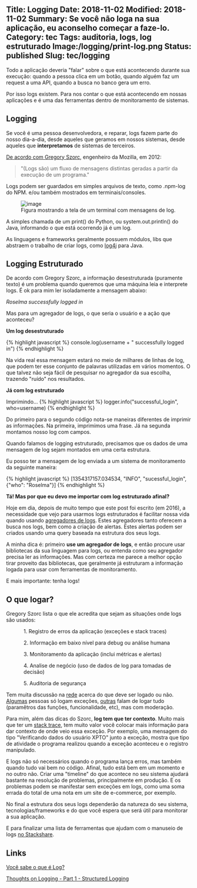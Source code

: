 Title: Logging
Date: 2018-11-02
Modified:  2018-11-02
Summary: Se você não loga na sua aplicação, eu aconselho começar a faze-lo.
Category: tec
Tags:  auditoria, logs, log estruturado
Image:/logging/print-log.png
Status: published
Slug: tec/logging
---
Todo a aplicação deveria "falar" sobre o que está acontecendo durante sua execução: quando a pessoa clica em um botão, quando alguém faz um request a uma API, quando a busca no banco gera um erro.

Por isso logs existem. Para nos contar o que está acontecendo em nossas aplicações e é uma das ferramentas dentro de monitoramento de sistemas.

## Logging

Se você é uma pessoa desenvolvedora, e reparar, logs fazem parte do nosso dia-a-dia, desde aqueles que geramos em nossos sistemas, desde aqueles que **interpretamos** de sistemas de terceiros.

[De acordo com Gregory Szorc](http://gregoryszorc.com/blog/category/logging/), engenheiro da Mozilla, em 2012:

> "(Logs são) um fluxo de mensagens distintas geradas a partir da execução de um programa."

Logs podem ser guardados em simples arquivos de texto, como .npm-log do NPM. e/ou também mostrados em terminais/consoles.
<figure>
	<img src="/images/logging/example.png" alt="image">
	<figcaption>Figura mostrando a tela de um terminal com mensagens de log.</figcaption>
</figure>

A simples chamada de um print() do Python, ou system.out.println() do Java, informando o que está ocorrendo já é um log.

As linguagens e frameworks geralmente possuem módulos, libs que abstraem o trabalho de criar logs, como [log4j](http://logging.apache.org/log4j/2.x/manual/index.html) para Java.

## Logging Estruturado

De acordo com Gregory Szorc, a informação desestruturada (puramente texto) é um problema quando queremos que uma máquina leia e interprete logs. É ok para mim ler isoladamente a mensagem abaixo:

<i>Roselma successfully logged in</i>

Mas para um agregador de logs, o que seria o usuário e a ação que aconteceu?

<b> Um log desestruturado</b>

{% highlight javascript %}
console.log(username + " successfully logged in")
{% endhighlight %}

Na vida real essa mensagem estará no meio de milhares de linhas de log, que podem ter esse conjunto de palavras utilizadas em vários momentos. O que talvez não seja fácil de pesquisar no agregador da sua escolha, trazendo "ruído" nos resultados.

<b> Já com log estruturado</b>

Imprimindo...
{% highlight javascript %}
logger.info("successful_login", who=username)
{% endhighlight %}

Do primeiro para o segundo código nota-se maneiras diferentes de imprimir as informações. Na primeira, imprimimos uma frase. Já na segunda montamos nosso log com campos.

Quando falamos de logging estruturado, precisamos que os dados de uma mensagem de log sejam montados em uma certa estrutura. 

Eu posso ter a mensagem de log enviada a um sistema de monitoramento da seguinte maneira:

{% highlight javascript %}
[1354317157.034534, "INFO", "sucessful_login", {"who": "Roselma"}]
{% endhighlight %}

<b>Tá! Mas por que eu devo me importar com log estruturado afinal?</b>

Hoje em dia, depois de muito tempo que este post foi escrito (em 2016), a necessidade que vejo para usarmos logs estruturados é facilitar nossa vida quando usando [agregadores de logs](https://stackify.com/log-aggregation-101/). Estes agregadores tanto oferecem a busca nos logs, bem como a criação de alertas. Estes alertas podem ser criados usando uma query baseada na estrutura dos seus logs.

A minha dica é: primeiro **use um agregador de logs**, e então procure usar bibliotecas da sua linguagem para logs, ou entenda como seu agregador precisa ler as informações. Mas com certeza me parece a melhor opção tirar proveito das bibliotecas, que geralmente já estruturam a informação logada para usar com ferramentas de monitoramento.

E mais importante: tenha logs!

## O que logar?

Gregory Szorc lista o que ele acredita que sejam as situações onde logs são usados:

<ol>
  <ul>1. Registro de erros da aplicação (exceções e stack traces)</ul>
  <ul>2. Informação em baixo nível para debug ou análise humana</ul>
  <ul>3. Monitoramento da aplicação (inclui métricas e alertas)</ul>
  <ul>4. Analise de negócio (uso de dados de log para tomadas de decisão)</ul>
  <ul>5. Auditoria de segurança</ul>
</ol>

Tem muita discussão na [rede](https://www.google.com/search?hl=pt&q=logging%20code) acerca do que deve ser logado ou não. [Algumas](https://blog.codinghorror.com/the-problem-with-logging/) pessoas só logam exceções, [outras](http://stackify.com/smarter-errors-logs-putting-data-work-2/) falam de logar tudo (paramêtros das funções, funcionalidade, etc), mas com moderação.

Para mim, além das dicas do Szorc, **log tem que ter contexto**. Muito mais que ter um [stack trace](http://stackoverflow.com/a/3988794), tem muito valor você colocar mais informação para dar contexto de onde veio essa exceção. Por exemplo, uma mensagem do tipo "Verificando dados do usuário XPTO" junto a exceção, mostra que tipo de atividade o programa realizou quando a exceção aconteceu e o registro manipulado. 

E logs não só necessários quando o programa lança erros, mas também quando tudo vai bem no código. Afinal, tudo está bem em um momento e no outro não. Criar uma "timeline" do que acontece no seu sistema ajudará bastante na resolução de problemas, principalmente em produção. E os problemas podem se manifestar sem exceções em logs, como uma soma errada do total de uma nota em um site de e-commerce, por exemplo.

No final a estrutura dos seus logs dependerão da natureza do seu sistema, tecnologias/frameworks e do que você espera que será útil para monitorar a sua aplicação.


E para finalizar uma lista de ferramentas que ajudam com o manuseio de logs [no Stackshare](http://stackshare.io/search/q=logging).

## Links

[Você sabe o que é Log?](http://www.tiagomatos.com/blog/voce-sabe-o-que-e-log)

[Thoughts on Logging - Part 1 - Structured Logging](http://gregoryszorc.com/blog/category/logging/)
